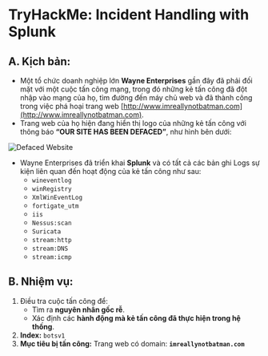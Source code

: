 # TryHackMe: Incident Handling with Splunk

## A. Kịch bản:
- Một tổ chức doanh nghiệp lớn **Wayne Enterprises** gần đây đã phải đối mặt với một cuộc tấn công mạng, trong đó những kẻ tấn công đã đột nhập vào mạng của họ, tìm đường đến máy chủ web và đã thành công trong việc phá hoại trang web [http://www.imreallynotbatman.com](http://www.imreallynotbatman.com).
- Trang web của họ hiện đang hiển thị logo của những kẻ tấn công với thông báo **“OUR SITE HAS BEEN DEFACED”**, như hình bên dưới:

![Defaced Website](#) <!-- Thay # bằng đường dẫn hình ảnh nếu có -->

- Wayne Enterprises đã triển khai **Splunk** và có tất cả các bản ghi Logs sự kiện liên quan đến hoạt động của kẻ tấn công như sau:
  - `wineventlog`
  - `winRegistry`
  - `XmlWinEventLog`
  - `fortigate_utm`
  - `iis`
  - `Nessus:scan`
  - `Suricata`
  - `stream:http`
  - `stream:DNS`
  - `stream:icmp`

## B. Nhiệm vụ:
1. Điều tra cuộc tấn công để:
   - Tìm ra **nguyên nhân gốc rễ**.
   - Xác định các **hành động mà kẻ tấn công đã thực hiện trong hệ thống**.
2. **Index:** `botsv1`
3. **Mục tiêu bị tấn công:** Trang web có domain: **`imreallynotbatman.com`**
